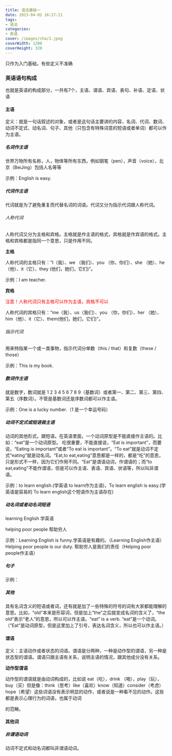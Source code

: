 ```yaml
---
title: 语法基础一
date: 2023-04-02 16:27:21
tags:
- 语法
categories:
- 英语
cover: /images/cha/2.jpeg
coverWidth: 1200
coverHeight: 320
---
```


只作为入门基础，有些定义不准确

<!-- more -->

### 英语语句构成
也就是英语的构成部分，一共有7个，主语、谓语、宾语、表句、补语、定语、状语
#### 主语

定义：就是一句话叙述的对象，或者是这句话主要讲的内容，名词、代词、数词、动词不定式、动名词、句子、其他（只包含有特殊词意的短语或者单词）都可以作为主语。

##### 名词作主语

世界万物所有名称，人，物体等所有东西，例如钢笔（pen），声音（voice），北京（BeiJing）包括人名等等

示例：English is easy.

##### 代词作主语

代词就是为了避免重复而代替名词的词语。代词又分为指示代词跟人称代词。

###### 人称代词

人称代词又分为主格和宾格。主格就是作主语的格式，宾格就是作宾语的格式。主格和宾格都是指同一个意思，只是作用不同。

**主格**

人称代词的主格只有：“I（我）、we （我们）、you （你，你们）、she （她）、he（他）、it（它）、they (他们，她们，它们)”。

示例：I am teacher.

**宾格**

<font color="red">注意！人称代词只有主格可以作为主语，宾格不可以</font>

人称代词的宾格只有：“me（我）、us（我们）、you （你，你们）、her （她）、him（他）、it（它）、them(他们，她们，它们)”。

###### 指示代词

用来特指某一个或一类事物，指示代词分单数（this / that）和复数（these / those）

示例：This is my book.

##### 数词作主语

就是数字，数词就是 1 2 3 4 5 6 7 8 9（基数词）或者第一、第二、第三、第四、第五（序数词）。不管是基数词还是序数词都可以作主语。

示例：One is a lucky number.（1 是一个幸运号码）

##### 动词不定式或短语做主语

动词的其他形式，跟短语。在英语里面，一个动词原型是不能直接作主语的。比如：“eat”是一个动词原型。 吃很重要，不能直接说，“Eat is important”，而要说，“Eating is important”或者“To eat is important”。“To eat”就是动词不定式“eating”就是动名词。“Eat,to eat,eating”意思都是一样的，都是“吃”的意思，只是形式不一样，因为它们作用不同。“Eat”是谓语动词，作谓语的；而“to eat,eating”不能作谓语，但是可以作主语、表语、宾语、状语等，所以叫非谓语。

示例：to learn english.(学英语 to learn作为主语)，To learn english is easy.(学英语是容易的 To learn english这个短语作为主语存在)

##### 动名词或者动名词短语 

learning English 学英语

helping poor people 帮助穷人 

示例：Learning English is funny.学英语是有趣的。（Learning English作主语）Helping poor people is our duty. 帮助穷人是我们的责任（Helping poor people作主语）

##### 句子

示例：

##### 其他

具有名词含义的短语或者词，还有就是加了一些特殊的符号的词有大家都能理解的意思。比如，“old”本来是形容词，但是加上“the”之后就变成名词的含义了，“the old”表示“老人”的意思，所以可以作主语。“eat” is a verb. “eat”是一个动词。 （“Eat”是动词原型，但是这里加上了引号，表达名词含义，所以也可以作主语。）

#### 谓语

定义：主语动作或者状态的词语。谓语是分两种，一种是动作型的谓语，另一种是状态型的谓语。谓语只跟主语有关系，说明主语的情况，跟其他成分没有关系。

**动作型谓语**

动作型的谓语就是由动词构成的，比如说 eat（吃），drink （喝），play（玩），buy（买）但是像：think（思考）like（喜欢）know（知道）consider（考虑）hope（希望）这些词语没有表示明显的动作，或者说是一种看不见的动作。这些都是表示心理行为的词语，也属于动词



的范畴。

#### 其他词

##### 非谓语动词

动词不定式和动名词都叫非谓语动词。

